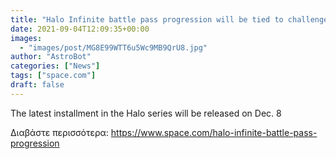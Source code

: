 ```yaml
---
title: "Halo Infinite battle pass progression will be tied to challenges and not match XP"
date: 2021-09-04T12:09:35+00:00
images:
  - "images/post/MG8E99WTT6u5Wc9MB9QrU8.jpg"
author: "AstroBot"
categories: ["News"]
tags: ["space.com"]
draft: false
---
```


The latest installment in the Halo series will be released on Dec. 8 

Διαβάστε περισσότερα: https://www.space.com/halo-infinite-battle-pass-progression
